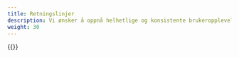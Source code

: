 ```yaml
---
title: Retningslinjer
description: Vi ønsker å oppnå helhetlige og konsistente brukeropplevelser ved å bruke gjenkjennbare og godt testede komponenter. For å oppnå dette ut i tjenestene, ber vi deg om å benytte retningslinjene på disse sidene.
weight: 30
---
```


{{<children>}}